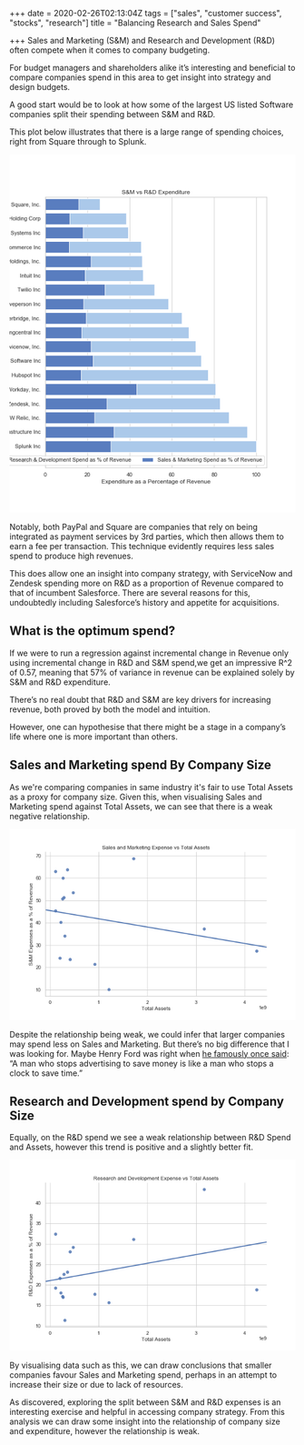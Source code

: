 +++
date = 2020-02-26T02:13:04Z
tags = ["sales", "customer success", "stocks", "research"]
title = "Balancing Research and Sales Spend"

+++
Sales and Marketing (S&M) and Research and Development (R&D) often compete when it comes to company budgeting.

For budget managers and shareholders alike it’s interesting and beneficial to compare companies spend in this area to get insight into strategy and design budgets.

A good start would be to look at how some of the largest US listed Software companies split their spending between S&M and R&D.

This plot below illustrates that there is a large range of spending choices, right from Square through to Splunk.

![](/content/static/graphs/Top_Companies-1.png)

Notably, both PayPal and Square are companies that rely on being integrated as payment services by 3rd parties, which then allows them to earn a fee per transaction. This technique evidently requires less sales spend to produce high revenues.  
  
This does allow one an insight into company strategy, with ServiceNow and Zendesk spending more on R&D as a proportion of Revenue compared to that of incumbent Salesforce. There are several reasons for this, undoubtedly including Salesforce’s history and appetite for acquisitions.

## **What is the optimum spend?**

If we were to run a regression against incremental change in Revenue only using incremental change in R&D and S&M spend,we get an impressive R^2 of 0.57, meaning that 57% of variance in revenue can be explained solely by S&M and R&D expenditure.

There’s no real doubt that R&D and S&M are key drivers for increasing revenue, both proved by both the model and intuition.

However, one can hypothesise that there might be a stage in a company’s life where one is more important than others.

## **Sales and Marketing spend By Company Size**

As we're comparing companies in same industry it's fair to use Total Assets as a proxy for company size. Given this, when visualising Sales and Marketing spend against Total Assets, we can see that there is a weak negative relationship.

![](/content/static/graphs/sm_expense-1.png)

Despite the relationship being weak, we could infer that larger companies may spend less on Sales and Marketing. But there’s no big difference that I was looking for. Maybe Henry Ford was right when [he famously once said](https://www.briansorce.com/10-marketing-quotes-henry-ford/): “A man who stops advertising to save money is like a man who stops a clock to save time.”

## **Research and Development spend by Company Size**

Equally, on the R&D spend we see a weak relationship between R&D Spend and Assets, however this trend is positive and a slightly better fit.

![](/content/static/graphs/rd_figure-1.png)

By visualising data such as this, we can draw conclusions that smaller companies favour Sales and Marketing spend, perhaps in an attempt to increase their size or due to lack of resources.

As discovered, exploring the split between S&M and R&D expenses is an interesting exercise and helpful in accessing company strategy. From this analysis we can draw some insight into the relationship of company size and expenditure, however the relationship is weak.